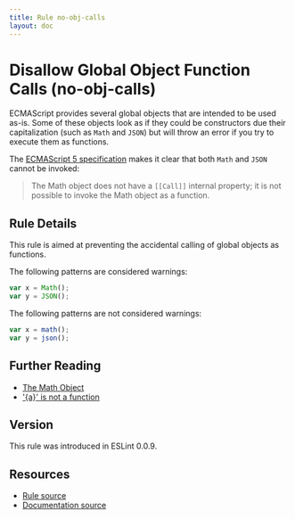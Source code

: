 ```yaml
---
title: Rule no-obj-calls
layout: doc
---
```

<!-- Note: No pull requests accepted for this file. See README.md in the root directory for details. -->
# Disallow Global Object Function Calls (no-obj-calls)

ECMAScript provides several global objects that are intended to be used as-is. Some of these objects look as if they could be constructors due their capitalization (such as `Math` and `JSON`) but will throw an error if you try to execute them as functions.

The [ECMAScript 5 specification](http://es5.github.io/#x15.8) makes it clear that both `Math` and `JSON` cannot be invoked:

> The Math object does not have a `[[Call]]` internal property; it is not possible to invoke the Math object as a function.

## Rule Details

This rule is aimed at preventing the accidental calling of global objects as functions.

The following patterns are considered warnings:

```js
var x = Math();
var y = JSON();
```

The following patterns are not considered warnings:

```js
var x = math();
var y = json();
```

## Further Reading

* [The Math Object](http://es5.github.io/#x15.8)
* ['{a}' is not a function](http://jslinterrors.com/a-is-not-a-function/)

## Version

This rule was introduced in ESLint 0.0.9.

## Resources

* [Rule source](https://github.com/eslint/eslint/tree/master/lib/rules/no-obj-calls.js)
* [Documentation source](https://github.com/eslint/eslint/tree/master/docs/rules/no-obj-calls.md)
